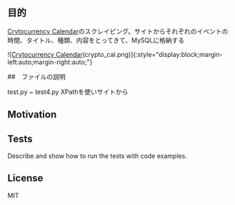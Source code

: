 ## 目的


[Crytocurrency Calendar][1]のスクレイピング。サイトからそれぞれのイベントの時間、タイトル、種類、内容をとってきて、MySQLに格納する

![[Crytocurrency Calendar][1](crypto_cal.png)]{:style="display:block;margin-left:auto;margin-right:auto;"}

##　ファイルの説明

test.py ~ test4.py
XPathを使いサイトから

## Motivation



## Tests

Describe and show how to run the tests with code examples.

## License

MIT


[1]:https://coinmarketcal.com/

